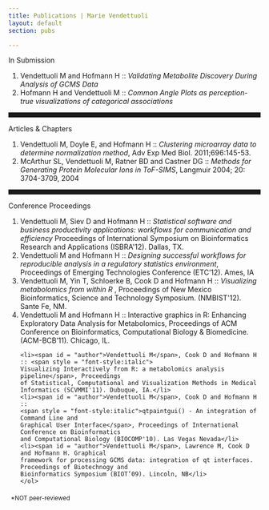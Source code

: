 ```yaml
---
title: Publications | Marie Vendettuoli
layout: default
section: pubs 

---
```


<div id = "statement">
  <div id = "label">
    In Submission
  </div>
  <div id = "activities">
    <ol><li><span id = "author">Vendettuoli M</span> and Hofmann H :: 
    	<span style = "font-style:italic"> Validating Metabolite Discovery During Analysis of GCMS Data</span></li>
    <li>Hofmann H and <span id = "author">Vendettuoli M</span> :: <span style = "font-style:italic">Common Angle Plots as perception-true visualizations of categorical associations</span></li>
    </ol>
  </div>
<hr style="width: 100%;height: 10px;border: 0px;">
  <div id = "label">
    Articles & Chapters
  </div>
  <div id = "activities">
    <ol><li><span id = "author">Vendettuoli M</span>, Doyle E, and Hofmann H :: <span style = "font-style:italic">Clustering microarray data to determine normalization method</span>,
     Adv Exp Med Biol. 2011;696:145-53.</li>
    <li>McArthur SL, <span id = "author">Vendettuoli M</span>, Ratner BD and Castner DG :: <span style = "font-style:italic">Methods for Generating Protein Molecular Ions in ToF-SIMS</span>, 
    	Langmuir 2004; 20: 3704-3709, 2004</li></ol>
  </div>
<hr style="width: 100%;height: 10px;border: 0px;">
  <div id = "label">
    Conference Proceedings
  </div>
  <div id = "activities">
    <ol>
    <li><span id = "author">Vendettuoli M</span>, Siev D and Hofmann H :: <span style = "font-style:italic">
    Statistical software and business productivity applications: workflows for communication and efficiency</span>
    Proceedings of International Symposium on Bioinformatics Research and Applications (ISBRA'12). Dallas, TX.</li>
    <li><span id = "author">Vendettuoli M</span> and Hofmann H :: <span style = "font-style:italic">
    Designing successful workflows for reproducible analysis in a regulatory statistics environment</span>,
    Proceedings of Emerging Technologies Conference (ETC’12). Ames, IA</li>
    <li><span id = "author">Vendettuoli M</span>, Yin T, Schloerke B, Cook D and Hofmann H :: <span style = "font-style:italic"> Visualizing metabolomics 
    from within R </span>, Proceedings of New Mexico Bioinformatics, Science and Technology Symposium. (NMBIST'12).
     Sante Fe, NM.</li>
    <li><span id = "author">Vendettuoli M</span> and Hofmann H :: <span id = "title">Interactive graphics in R: 
    Enhancing Exploratory Data Analysis for Metabolomics</span>, Proceedings of ACM Conference on Bioinformatics, 
    Computational Biology & Biomedicine. (ACM-BCB’11). Chicago, IL.</li>

    <li><span id = "author">Vendettuoli M</span>, Cook D and Hofmann H :: <span style = "font-style:italic">
    Visualizing Interactively from R: a metabolomics analysis pipeline</span>, Proceedings 
    of Statistical, Computational and Visualization Methods in Medical Informatics (SCVMMI'11). Dubuque, IA.</li>
    <li><span id = "author">Vendettuoli M</span>, Cook D and Hofmann H :: 
    <span style = "font-style:italic">qtpaintgui() - An integration of Command Line and 
    Graphical User Interface</span>, Proceedings of International Conference on Bioinformatics 
    and Computational Biology (BIOCOMP'10). Las Vegas Nevada</li>
    <li><span id = "author">Vendettuoli M</span>, Lawrence M, Cook D and Hofmann H. Graphical 
    framework for processing GCMS data: integration of qt interfaces. Proceedings of Biotechnogy and 
    Bioinformatics Symposium (BIOT’09). Lincoln, NB</li>
    </ol>
  </div>
  
   <div id = "intro_blurb" style="padding:5px;font-size:.85em;" >
*NOT peer-reviewed
   </div>
</div>
    
